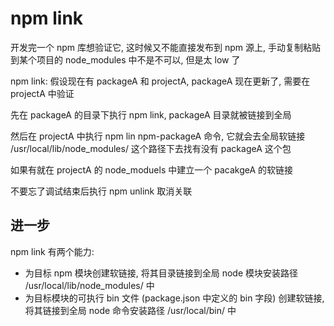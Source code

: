 # npm link
开发完一个 npm 库想验证它, 这时候又不能直接发布到 npm 源上, 
手动复制粘贴到某个项目的 node_modules 中不是不可以, 但是太 low 了

npm link:
假设现在有 packageA 和 projectA, 
packageA 现在更新了, 需要在 projectA 中验证

先在 packageA 的目录下执行 npm link, packageA 目录就被链接到全局

然后在 projectA 中执行 npm lin npm-packageA 命令, 它就会去全局软链接
/usr/local/lib/node_modules/ 这个路径下去找有没有 packageA 这个包

如果有就在 projectA 的 node_moduels 中建立一个 pacakgeA 的软链接

不要忘了调试结束后执行 npm unlink 取消关联

## 进一步
npm link 有两个能力:
  * 为目标 npm 模块创建软链接, 将其目录链接到全局 node 模块安装路径 /usr/local/lib/node_modules/ 中
  * 为目标模块的可执行 bin 文件 (package.json 中定义的 bin 字段) 创建软链接, 将其链接到全局 node 命令安装路径 /usr/local/bin/ 中
